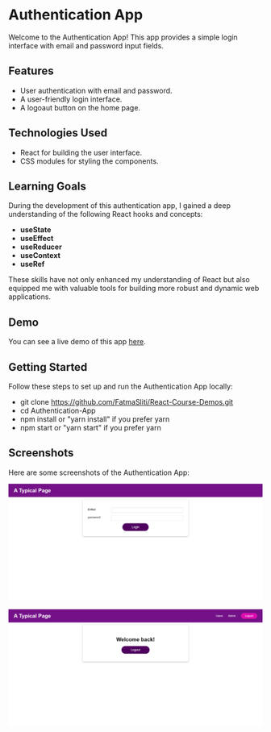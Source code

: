 # Authentication App

Welcome to the Authentication App! This app provides a simple login interface with email and password input fields.

## Features

- User authentication with email and password.
- A user-friendly login interface.
- A logoaut button on the home page.

## Technologies Used

- React for building the user interface.
- CSS modules for styling the components.

## Learning Goals

During the development of this authentication app, I gained a deep understanding of the following React hooks and concepts:

- **useState**
- **useEffect**
- **useReducer**
- **useContext**
- **useRef**

These skills have not only enhanced my understanding of React but also equipped me with valuable tools for building more robust and dynamic web applications.

## Demo

You can see a live demo of this app [here](#link-to-live-demo).

## Getting Started

Follow these steps to set up and run the Authentication App locally:

- git clone https://github.com/FatmaSliti/React-Course-Demos.git
- cd Authentication-App 
- npm install   or "yarn install" if you prefer yarn
- npm start     or "yarn start" if you prefer yarn

## Screenshots

Here are some screenshots of the Authentication App:

![Login Page](screshots/Auth1.png)

![home page](screshots/Auth2.png)
